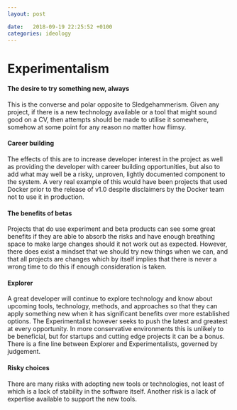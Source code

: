 ```yaml
---
layout: post

date:   2018-09-19 22:25:52 +0100
categories: ideology
---
```

Experimentalism
===============

#### The desire to try something new, always

This is the converse and polar opposite to Sledgehammerism. Given any
project, if there is a new technology available or a tool that might
sound good on a CV, then attempts should be made to utilise it
somewhere, somehow at some point for any reason no matter how flimsy.

#### Career building

The effects of this are to increase developer interest in the project as
well as providing the developer with career building opportunities, but
also to add what may well be a risky, unproven, lightly documented
component to the system. A very real example of this would have been
projects that used Docker prior to the release of v1.0 despite
disclaimers by the Docker team not to use it in production.

#### The benefits of betas

Projects that do use experiment and beta products can see some great
benefits if they are able to absorb the risks and have enough breathing
space to make large changes should it not work out as expected. However,
there does exist a mindset that we should try new things when we can,
and that all projects are changes which by itself implies that there is
never a wrong time to do this if enough consideration is taken.

#### Explorer

A great developer will continue to explore technology and know about
upcoming tools, technology, methods, and approaches so that they can
apply something new when it has significant benefits over more
established options. The Experimentalist however seeks to push the
latest and greatest at every opportunity. In more conservative
environments this is unlikely to be beneficial, but for startups and
cutting edge projects it can be a bonus. There is a fine line between
Explorer and Experimentalists, governed by judgement.

#### Risky choices

There are many risks with adopting new tools or technologies, not least
of which is a lack of stability in the software itself. Another risk is
a lack of expertise available to support the new tools.
